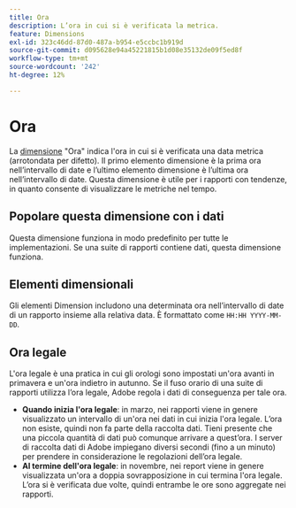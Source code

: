 ```yaml
---
title: Ora
description: L’ora in cui si è verificata la metrica.
feature: Dimensions
exl-id: 323c46dd-87d0-487a-b954-e5ccbc1b919d
source-git-commit: d095628e94a45221815b1d08e35132de09f5ed8f
workflow-type: tm+mt
source-wordcount: '242'
ht-degree: 12%

---
```


# Ora

La [dimensione](overview.md) &quot;Ora&quot; indica l&#39;ora in cui si è verificata una data metrica (arrotondata per difetto). Il primo elemento dimensione è la prima ora nell’intervallo di date e l’ultimo elemento dimensione è l’ultima ora nell’intervallo di date. Questa dimensione è utile per i rapporti con tendenze, in quanto consente di visualizzare le metriche nel tempo.

## Popolare questa dimensione con i dati

Questa dimensione funziona in modo predefinito per tutte le implementazioni. Se una suite di rapporti contiene dati, questa dimensione funziona.

## Elementi dimensionali

Gli elementi Dimension includono una determinata ora nell’intervallo di date di un rapporto insieme alla relativa data. È formattato come `HH:HH YYYY-MM-DD`.

## Ora legale

L&#39;ora legale è una pratica in cui gli orologi sono impostati un&#39;ora avanti in primavera e un&#39;ora indietro in autunno. Se il fuso orario di una suite di rapporti utilizza l’ora legale, Adobe regola i dati di conseguenza per tale ora.

* **Quando inizia l&#39;ora legale**: in marzo, nei rapporti viene in genere visualizzato un intervallo di un&#39;ora nei dati in cui inizia l&#39;ora legale. L’ora non esiste, quindi non fa parte della raccolta dati. Tieni presente che una piccola quantità di dati può comunque arrivare a quest’ora. I server di raccolta dati di Adobe impiegano diversi secondi (fino a un minuto) per prendere in considerazione le regolazioni dell’ora legale.
* **Al termine dell&#39;ora legale**: in novembre, nei report viene in genere visualizzata un&#39;ora a doppia sovrapposizione in cui termina l&#39;ora legale. L’ora si è verificata due volte, quindi entrambe le ore sono aggregate nei rapporti.

